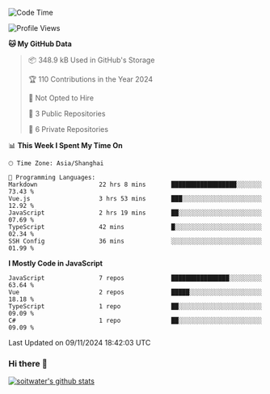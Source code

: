 <!--START_SECTION:waka-->
![Code Time](http://img.shields.io/badge/Code%20Time-4%2C227%20hrs%2012%20mins-blue)

![Profile Views](http://img.shields.io/badge/Profile%20Views-0-blue)

**🐱 My GitHub Data** 

> 📦 348.9 kB Used in GitHub's Storage 
 > 
> 🏆 110 Contributions in the Year 2024
 > 
> 🚫 Not Opted to Hire
 > 
> 📜 3 Public Repositories 
 > 
> 🔑 6 Private Repositories 
 > 
📊 **This Week I Spent My Time On** 

```text
🕑︎ Time Zone: Asia/Shanghai

💬 Programming Languages: 
Markdown                 22 hrs 8 mins       ██████████████████░░░░░░░   73.43 % 
Vue.js                   3 hrs 53 mins       ███░░░░░░░░░░░░░░░░░░░░░░   12.92 % 
JavaScript               2 hrs 19 mins       ██░░░░░░░░░░░░░░░░░░░░░░░   07.69 % 
TypeScript               42 mins             █░░░░░░░░░░░░░░░░░░░░░░░░   02.34 % 
SSH Config               36 mins             ░░░░░░░░░░░░░░░░░░░░░░░░░   01.99 % 
```

**I Mostly Code in JavaScript** 

```text
JavaScript               7 repos             ████████████████░░░░░░░░░   63.64 % 
Vue                      2 repos             █████░░░░░░░░░░░░░░░░░░░░   18.18 % 
TypeScript               1 repo              ██░░░░░░░░░░░░░░░░░░░░░░░   09.09 % 
C#                       1 repo              ██░░░░░░░░░░░░░░░░░░░░░░░   09.09 % 
```




 Last Updated on 09/11/2024 18:42:03 UTC
<!--END_SECTION:waka-->

### Hi there 👋
[![soitwater's github stats](https://github-readme-stats.vercel.app/api?username=soitwater)](https://github.com/soitwater/github-readme-stats)
